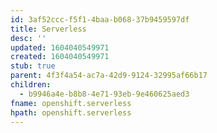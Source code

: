 ```yaml
---
id: 3af52ccc-f5f1-4baa-b068-37b9459597df
title: Serverless
desc: ''
updated: 1604040549971
created: 1604040549971
stub: true
parent: 4f3f4a54-ac7a-42d9-9124-32995af66b17
children:
  - b9946a4e-b8b8-4e71-93eb-9e460625aed3
fname: openshift.serverless
hpath: openshift.serverless
---
```




